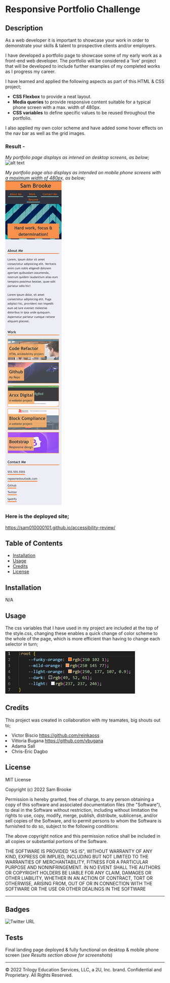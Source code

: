 # Responsive Portfolio Challenge

## Description 

As a web developer it is important to showcase your work in order to demonstrate your skills & talent to prospective clients and/or employers.

I have developed a portfolio page to showcase some of my early work as a front-end web developer. The portfolio will be considered a 'live' project that will be developed to include further examples of my completed works as I progress my career. 

I have learned and applied the following aspects as part of this HTML & CSS project;

<ul> 
    <li><strong>CSS Flexbox</strong> to provide a neat layout.</li> 
    <li><strong>Media queries</strong> to provide responsive content suitable for a typical phone screen with a max. width of 480px.</li>
    <li><strong>CSS variables</strong> to define specific values to be reused throughout the portfolio.</li>
</ul> 

I also applied my own color scheme and have added some hover effects on the nav bar as well as the grid images.


### Result - <br>
<i>My portfolio page displays as intened on desktop screens, as below;</i>
![alt text](./assets/images/my-site-desktop.png)

<i>My portfolio page also displays as intended on mobile phone screens with a maximum width of 480px, as below;</i>
<br>
![alt text](./assets/images/my-site-mobile.png)


### Here is the deployed site; 
https://sam010000101.github.io/accessibility-review/


## Table of Contents

* [Installation](#installation)
* [Usage](#usage)
* [Credits](#credits)
* [License](#license)


## Installation

N/A


## Usage 
The css variables that I have used in my project are included at the top of the style.css, changing these enables a quick change of color scheme to the whole of the page, which is more efficient than having to change each selector in turn;

![alt text](./assets/images/css-1-img.png)



## Credits

This project was created in collaboration with my teamates, big shouts out to;
    <li>Victor  Biscio https://github.com/reinkaoss</li>
    <li>Vittoria Bugana https://github.com/vbugana</li>
    <li>Adama Sall</li>
    <li>Chris-Eric Dagbo</li>


## License

MIT License

Copyright (c) 2022 Sam Brooke

Permission is hereby granted, free of charge, to any person obtaining a copy
of this software and associated documentation files (the "Software"), to deal
in the Software without restriction, including without limitation the rights
to use, copy, modify, merge, publish, distribute, sublicense, and/or sell
copies of the Software, and to permit persons to whom the Software is
furnished to do so, subject to the following conditions:

The above copyright notice and this permission notice shall be included in all
copies or substantial portions of the Software.

THE SOFTWARE IS PROVIDED "AS IS", WITHOUT WARRANTY OF ANY KIND, EXPRESS OR
IMPLIED, INCLUDING BUT NOT LIMITED TO THE WARRANTIES OF MERCHANTABILITY,
FITNESS FOR A PARTICULAR PURPOSE AND NONINFRINGEMENT. IN NO EVENT SHALL THE
AUTHORS OR COPYRIGHT HOLDERS BE LIABLE FOR ANY CLAIM, DAMAGES OR OTHER
LIABILITY, WHETHER IN AN ACTION OF CONTRACT, TORT OR OTHERWISE, ARISING FROM,
OUT OF OR IN CONNECTION WITH THE SOFTWARE OR THE USE OR OTHER DEALINGS IN THE
SOFTWARE


---

## Badges

![Twitter URL](https://img.shields.io/twitter/url?style=social&url=https%3A%2F%2Ftwitter.com%2FSam100_0010)

## Tests

Final landing page deployed & fully functional on desktop & mobile phone screen (<i>see Results section above for screenshots</i>)

---

© 2022 Trilogy Education Services, LLC, a 2U, Inc. brand. Confidential and Proprietary. All Rights Reserved.
